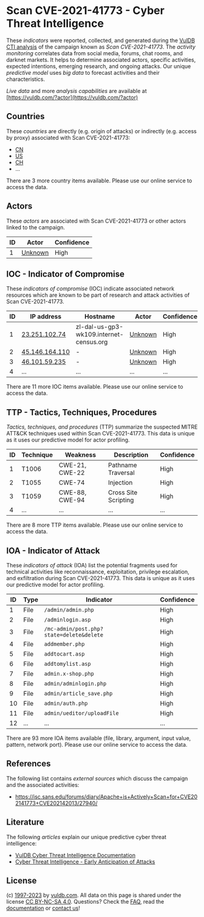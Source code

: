 # Scan CVE-2021-41773 - Cyber Threat Intelligence

These _indicators_ were reported, collected, and generated during the [VulDB CTI analysis](https://vuldb.com/?kb.cti) of the campaign known as _Scan CVE-2021-41773_. The _activity monitoring_ correlates data from social media, forums, chat rooms, and darknet markets. It helps to determine associated actors, specific activities, expected intentions, emerging research, and ongoing attacks. Our unique _predictive model_ uses _big data_ to forecast activities and their characteristics.

_Live data_ and more _analysis capabilities_ are available at [https://vuldb.com/?actor](https://vuldb.com/?actor)

## Countries

These _countries_ are directly (e.g. origin of attacks) or indirectly (e.g. access by proxy) associated with Scan CVE-2021-41773:

* [CN](https://vuldb.com/?country.cn)
* [US](https://vuldb.com/?country.us)
* [CH](https://vuldb.com/?country.ch)
* ...

There are 3 more country items available. Please use our online service to access the data.

## Actors

These _actors_ are associated with Scan CVE-2021-41773 or other actors linked to the campaign.

ID | Actor | Confidence
-- | ----- | ----------
1 | [Unknown](https://vuldb.com/?actor.unknown) | High

## IOC - Indicator of Compromise

These _indicators of compromise_ (IOC) indicate associated network resources which are known to be part of research and attack activities of Scan CVE-2021-41773.

ID | IP address | Hostname | Actor | Confidence
-- | ---------- | -------- | ----- | ----------
1 | [23.251.102.74](https://vuldb.com/?ip.23.251.102.74) | zl-dal-us-gp3-wk109.internet-census.org | [Unknown](https://vuldb.com/?actor.unknown) | High
2 | [45.146.164.110](https://vuldb.com/?ip.45.146.164.110) | - | [Unknown](https://vuldb.com/?actor.unknown) | High
3 | [46.101.59.235](https://vuldb.com/?ip.46.101.59.235) | - | [Unknown](https://vuldb.com/?actor.unknown) | High
4 | ... | ... | ... | ...

There are 11 more IOC items available. Please use our online service to access the data.

## TTP - Tactics, Techniques, Procedures

_Tactics, techniques, and procedures_ (TTP) summarize the suspected MITRE ATT&CK techniques used within Scan CVE-2021-41773. This data is unique as it uses our predictive model for actor profiling.

ID | Technique | Weakness | Description | Confidence
-- | --------- | -------- | ----------- | ----------
1 | T1006 | CWE-21, CWE-22 | Pathname Traversal | High
2 | T1055 | CWE-74 | Injection | High
3 | T1059 | CWE-88, CWE-94 | Cross Site Scripting | High
4 | ... | ... | ... | ...

There are 8 more TTP items available. Please use our online service to access the data.

## IOA - Indicator of Attack

These _indicators of attack_ (IOA) list the potential fragments used for technical activities like reconnaissance, exploitation, privilege escalation, and exfiltration during Scan CVE-2021-41773. This data is unique as it uses our predictive model for actor profiling.

ID | Type | Indicator | Confidence
-- | ---- | --------- | ----------
1 | File | `/admin/admin.php` | High
2 | File | `/adminlogin.asp` | High
3 | File | `/mc-admin/post.php?state=delete&delete` | High
4 | File | `addmember.php` | High
5 | File | `addtocart.asp` | High
6 | File | `addtomylist.asp` | High
7 | File | `admin.x-shop.php` | High
8 | File | `admin/adminlogin.php` | High
9 | File | `admin/article_save.php` | High
10 | File | `admin/auth.php` | High
11 | File | `admin/ueditor/uploadFile` | High
12 | ... | ... | ...

There are 93 more IOA items available (file, library, argument, input value, pattern, network port). Please use our online service to access the data.

## References

The following list contains _external sources_ which discuss the campaign and the associated activities:

* https://isc.sans.edu/forums/diary/Apache+is+Actively+Scan+for+CVE202141773+CVE202142013/27940/

## Literature

The following _articles_ explain our unique predictive cyber threat intelligence:

* [VulDB Cyber Threat Intelligence Documentation](https://vuldb.com/?kb.cti)
* [Cyber Threat Intelligence - Early Anticipation of Attacks](https://www.scip.ch/en/?labs.20201022)

## License

(c) [1997-2023](https://vuldb.com/?kb.changelog) by [vuldb.com](https://vuldb.com/?kb.about). All data on this page is shared under the license [CC BY-NC-SA 4.0](https://creativecommons.org/licenses/by-nc-sa/4.0/). Questions? Check the [FAQ](https://vuldb.com/?kb.faq), read the [documentation](https://vuldb.com/?kb) or [contact us](https://vuldb.com/?contact)!
